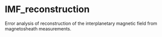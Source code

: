 # IMF_reconstruction
Error analysis of reconstruction of the interplanetary magnetic field from magnetosheath measurements.
